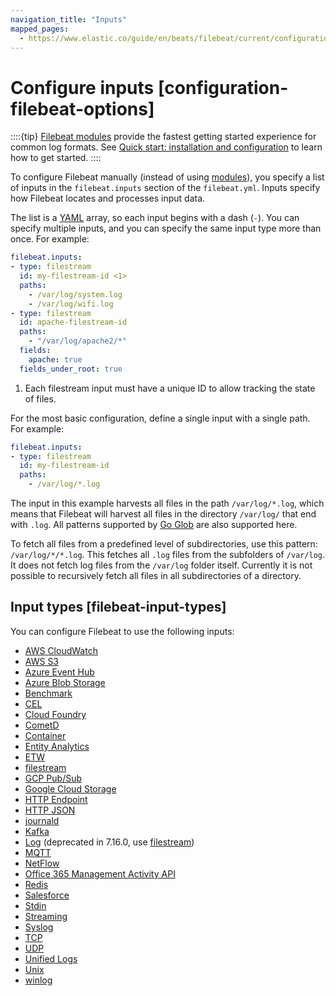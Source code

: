 ```yaml
---
navigation_title: "Inputs"
mapped_pages:
  - https://www.elastic.co/guide/en/beats/filebeat/current/configuration-filebeat-options.html
---
```


# Configure inputs [configuration-filebeat-options]


::::{tip}
[Filebeat modules](/reference/filebeat/filebeat-modules-overview.md) provide the fastest getting started experience for common log formats. See [Quick start: installation and configuration](/reference/filebeat/filebeat-installation-configuration.md) to learn how to get started.
::::


To configure Filebeat manually (instead of using [modules](/reference/filebeat/filebeat-modules-overview.md)), you specify a list of inputs in the `filebeat.inputs` section of the `filebeat.yml`. Inputs specify how Filebeat locates and processes input data.

The list is a [YAML](http://yaml.org/) array, so each input begins with a dash (`-`). You can specify multiple inputs, and you can specify the same input type more than once. For example:

```yaml
filebeat.inputs:
- type: filestream
  id: my-filestream-id <1>
  paths:
    - /var/log/system.log
    - /var/log/wifi.log
- type: filestream
  id: apache-filestream-id
  paths:
    - "/var/log/apache2/*"
  fields:
    apache: true
  fields_under_root: true
```

1. Each filestream input must have a unique ID to allow tracking the state of files.


For the most basic configuration, define a single input with a single path. For example:

```yaml
filebeat.inputs:
- type: filestream
  id: my-filestream-id
  paths:
    - /var/log/*.log
```

The input in this example harvests all files in the path `/var/log/*.log`, which means that Filebeat will harvest all files in the directory `/var/log/` that end with `.log`. All patterns supported by [Go Glob](https://golang.org/pkg/path/filepath/#Glob) are also supported here.

To fetch all files from a predefined level of subdirectories, use this pattern: `/var/log/*/*.log`. This fetches all `.log` files from the subfolders of `/var/log`. It does not fetch log files from the `/var/log` folder itself. Currently it is not possible to recursively fetch all files in all subdirectories of a directory.


## Input types [filebeat-input-types]

You can configure Filebeat to use the following inputs:

* [AWS CloudWatch](/reference/filebeat/filebeat-input-aws-cloudwatch.md)
* [AWS S3](/reference/filebeat/filebeat-input-aws-s3.md)
* [Azure Event Hub](/reference/filebeat/filebeat-input-azure-eventhub.md)
* [Azure Blob Storage](/reference/filebeat/filebeat-input-azure-blob-storage.md)
* [Benchmark](/reference/filebeat/filebeat-input-benchmark.md)
* [CEL](/reference/filebeat/filebeat-input-cel.md)
* [Cloud Foundry](/reference/filebeat/filebeat-input-cloudfoundry.md)
* [CometD](/reference/filebeat/filebeat-input-cometd.md)
* [Container](/reference/filebeat/filebeat-input-container.md)
* [Entity Analytics](/reference/filebeat/filebeat-input-entity-analytics.md)
* [ETW](/reference/filebeat/filebeat-input-etw.md)
* [filestream](/reference/filebeat/filebeat-input-filestream.md)
* [GCP Pub/Sub](/reference/filebeat/filebeat-input-gcp-pubsub.md)
* [Google Cloud Storage](/reference/filebeat/filebeat-input-gcs.md)
* [HTTP Endpoint](/reference/filebeat/filebeat-input-http_endpoint.md)
* [HTTP JSON](/reference/filebeat/filebeat-input-httpjson.md)
* [journald](/reference/filebeat/filebeat-input-journald.md)
* [Kafka](/reference/filebeat/filebeat-input-kafka.md)
* [Log](/reference/filebeat/filebeat-input-log.md) (deprecated in 7.16.0, use [filestream](/reference/filebeat/filebeat-input-filestream.md))
* [MQTT](/reference/filebeat/filebeat-input-mqtt.md)
* [NetFlow](/reference/filebeat/filebeat-input-netflow.md)
* [Office 365 Management Activity API](/reference/filebeat/filebeat-input-o365audit.md)
* [Redis](/reference/filebeat/filebeat-input-redis.md)
* [Salesforce](/reference/filebeat/filebeat-input-salesforce.md)
* [Stdin](/reference/filebeat/filebeat-input-stdin.md)
* [Streaming](/reference/filebeat/filebeat-input-streaming.md)
* [Syslog](/reference/filebeat/filebeat-input-syslog.md)
* [TCP](/reference/filebeat/filebeat-input-tcp.md)
* [UDP](/reference/filebeat/filebeat-input-udp.md)
* [Unified Logs](/reference/filebeat/filebeat-input-unifiedlogs.md)
* [Unix](/reference/filebeat/filebeat-input-unix.md)
* [winlog](/reference/filebeat/filebeat-input-winlog.md)

